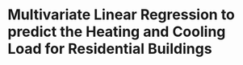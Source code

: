 # Multivariate Linear Regression to predict the Heating and Cooling Load for Residential Buildings 
